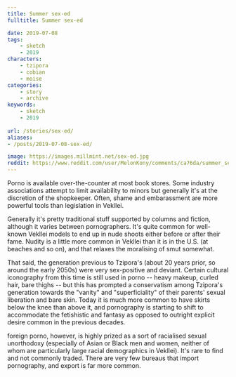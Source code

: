 ```yaml
---
title: Summer sex-ed
fulltitle: Summer sex-ed

date: 2019-07-08
tags:
    - sketch
    - 2019
characters:
    - tzipora
    - cobian
    - moise
categories:
    - story
    - archive
keywords:
    - sketch
    - 2019
    
url: /stories/sex-ed/
aliases:
- /posts/2019-07-08-sex-ed/

image: https://images.millmint.net/sex-ed.jpg
reddit: https://www.reddit.com/user/MelonKony/comments/ca76da/summer_sex_ed/
---
```


Porno is available over-the-counter at most book stores. Some industry associations attempt to limit availability to minors but generally it's at the discretion of the shopkeeper. Often, shame and embarassment are more powerful tools than legislation in Vekllei.

Generally it's pretty traditional stuff supported by columns and fiction, although it varies between pornographers. It's quite common for well-known Vekllei models to end up in nude shoots either before or after their fame. Nudity is a little more common in Vekllei than it is in the U.S. (at beaches and so on), and that relaxes the moralising of smut somewhat.

That said, the generation previous to Tzipora's (about 20 years prior, so around the early 2050s) were very sex-positive and deviant. Certain cultural iconography from this time is still used in porno -- heavy makeup, curled hair, bare thighs -- but this has prompted a conservatism among Tzipora's generation towards the "vanity" and "superficiality" of their parents' sexual liberation and bare skin. Today it is much more common to have skirts below the knee than above it, and pornography is starting to shift to accommodate the fetishistic and fantasy as opposed to outright explicit desire common in the previous decades.

foreign porno, however, is highly prized as a sort of racialised sexual unorthodoxy (especially of Asian or Black men and women, neither of whom are particularly large racial demographics in Vekllei). It's rare to find and not commonly traded. There are very few bureaus that import pornography, and export is far more common.
